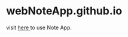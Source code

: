 # webNoteApp.github.io

visit <a href = 'https://ankit-kmar.github.io/webNoteApp.github.io/' > here </a> to use Note App.
